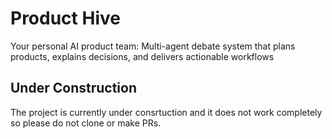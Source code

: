 # Product Hive 

Your personal AI product team: Multi-agent debate system that plans products, explains decisions, and delivers actionable workflows

## Under Construction

The project is currently under consrtuction and it does not work completely so please do not clone or make PRs.
